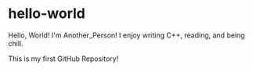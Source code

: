 # hello-world
Hello, World!
I'm Another_Person!
I enjoy writing C++, reading, and being chill.

This is my first GitHub Repository!
